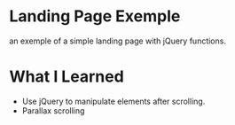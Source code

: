 # Landing Page Exemple
an exemple of a simple landing page with jQuery functions.

# What I Learned
* Use jQuery to manipulate elements after scrolling.
* Parallax scrolling
